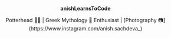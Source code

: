 <div align="center">
    <p><b>anishLearnsToCode</b></p>
    <p>Potterhead 🧙‍♂️ | Greek Mythology 🐲 Enthusiast | [Photography 📷](https://www.instagram.com/anish.sachdeva_)</p>
</div>
